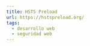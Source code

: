 ```yaml
---
title: HSTS Preload
url: https://hstspreload.org/
tags:
  - desarrollo web
  - seguridad web
---
```

